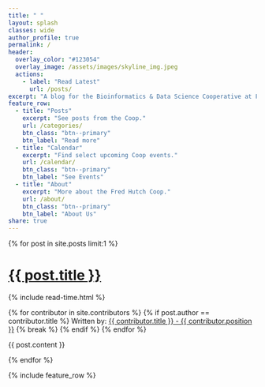 ```yaml
---
title: " "
layout: splash
classes: wide
author_profile: true
permalink: /
header:
  overlay_color: "#123054"
  overlay_image: /assets/images/skyline_img.jpeg
  actions:
    - label: "Read Latest"
      url: /posts/
excerpt: "A blog for the Bioinformatics & Data Science Cooperative at Fred Hutch"
feature_row:
  - title: "Posts"
    excerpt: "See posts from the Coop."
    url: /categories/
    btn_class: "btn--primary"
    btn_label: "Read more"
  - title: "Calendar"
    excerpt: "Find select upcoming Coop events."
    url: /calendar/
    btn_class: "btn--primary"
    btn_label: "See Events"
  - title: "About"
    excerpt: "More about the Fred Hutch Coop."
    url: /about/
    btn_class: "btn--primary"
    btn_label: "About Us"
share: true
---
```

{% for post in site.posts limit:1 %}
  <h1>
    <a href="{{ site.baseurl }}{{ post.url}}">{{ post.title }}</a>
  </h1>
  <p><i class="far fa-clock" aria-hidden="true"></i> {% include read-time.html %}</p>
  {% for contributor in site.contributors %}
  {% if post.author == contributor.title %}
  Written by: <a href="{{ site.baseurl }}{{ contributor.url }}"> {{ contributor.title }} - {{ contributor.position }}</a>
  {% break %}
  {% endif %}
  {% endfor %}
  
  {{ post.content }}

{% endfor %}

{% include feature_row %}